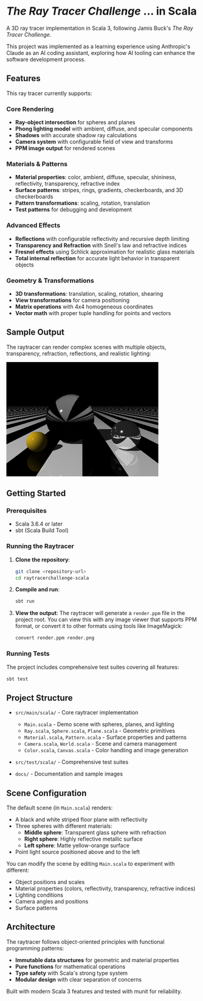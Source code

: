 # *The Ray Tracer Challenge* ... in Scala

A 3D ray tracer implementation in Scala 3, following Jamis Buck's *The Ray Tracer Challenge*.

This project was implemented as a learning experience using Anthropic's Claude as an AI coding assistant, exploring how AI tooling can enhance the software development process.

## Features

This ray tracer currently supports:

### Core Rendering
- **Ray-object intersection** for spheres and planes
- **Phong lighting model** with ambient, diffuse, and specular components
- **Shadows** with accurate shadow ray calculations
- **Camera system** with configurable field of view and transforms
- **PPM image output** for rendered scenes

### Materials & Patterns
- **Material properties**: color, ambient, diffuse, specular, shininess, reflectivity, transparency, refractive index
- **Surface patterns**: stripes, rings, gradients, checkerboards, and 3D checkerboards
- **Pattern transformations**: scaling, rotation, translation
- **Test patterns** for debugging and development

### Advanced Effects
- **Reflections** with configurable reflectivity and recursive depth limiting
- **Transparency and Refraction** with Snell's law and refractive indices
- **Fresnel effects** using Schlick approximation for realistic glass materials
- **Total internal reflection** for accurate light behavior in transparent objects

### Geometry & Transformations
- **3D transformations**: translation, scaling, rotation, shearing
- **View transformations** for camera positioning
- **Matrix operations** with 4x4 homogeneous coordinates
- **Vector math** with proper tuple handling for points and vectors

## Sample Output

The raytracer can render complex scenes with multiple objects, transparency, refraction, reflections, and realistic lighting:

![Sample raytraced scene with transparency and reflections](docs/transparency.png)

## Getting Started

### Prerequisites
- Scala 3.6.4 or later
- sbt (Scala Build Tool)

### Running the Raytracer

1. **Clone the repository**:
   ```bash
   git clone <repository-url>
   cd raytracerchallenge-scala
   ```

2. **Compile and run**:
   ```bash
   sbt run
   ```

3. **View the output**:
   The raytracer will generate a `render.ppm` file in the project root. You can view this with any image viewer that supports PPM format, or convert it to other formats using tools like ImageMagick:
   ```bash
   convert render.ppm render.png
   ```

### Running Tests

The project includes comprehensive test suites covering all features:

```bash
sbt test
```

## Project Structure

- `src/main/scala/` - Core raytracer implementation
  - `Main.scala` - Demo scene with spheres, planes, and lighting
  - `Ray.scala`, `Sphere.scala`, `Plane.scala` - Geometric primitives
  - `Material.scala`, `Pattern.scala` - Surface properties and patterns
  - `Camera.scala`, `World.scala` - Scene and camera management
  - `Color.scala`, `Canvas.scala` - Color handling and image generation
  
- `src/test/scala/` - Comprehensive test suites
- `docs/` - Documentation and sample images

## Scene Configuration

The default scene (in `Main.scala`) renders:
- A black and white striped floor plane with reflectivity
- Three spheres with different materials:
  - **Middle sphere**: Transparent glass sphere with refraction
  - **Right sphere**: Highly reflective metallic surface
  - **Left sphere**: Matte yellow-orange surface
- Point light source positioned above and to the left

You can modify the scene by editing `Main.scala` to experiment with different:
- Object positions and scales
- Material properties (colors, reflectivity, transparency, refractive indices)
- Lighting conditions
- Camera angles and positions
- Surface patterns

## Architecture

The raytracer follows object-oriented principles with functional programming patterns:
- **Immutable data structures** for geometric and material properties
- **Pure functions** for mathematical operations
- **Type safety** with Scala's strong type system
- **Modular design** with clear separation of concerns

Built with modern Scala 3 features and tested with munit for reliability.
